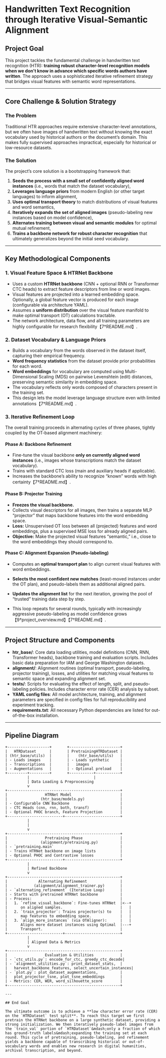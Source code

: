 # Handwritten Text Recognition through Iterative Visual-Semantic Alignment

## Project Goal

This project tackles the fundamental challenge in handwritten text recognition (HTR): **training robust character-level recognition models when we don't know in advance which specific words authors have written**. The approach uses a sophisticated iterative refinement strategy that bridges visual features with semantic word representations.

---

## Core Challenge & Solution Strategy

### The Problem

Traditional HTR approaches require extensive character-level annotations, but we often have images of handwritten text without knowing the exact vocabulary used by historical authors or the document’s domain. This makes fully supervised approaches impractical, especially for historical or low-resource datasets.

### The Solution

The project’s core solution is a bootstrapping framework that:

1. **Seeds the process with a small set of confidently aligned word instances** (i.e., words that match the dataset vocabulary),
2. **Leverages language priors** from modern English (or other target languages) to inform alignment,
3. **Uses optimal transport theory** to match distributions of visual features and word semantics,
4. **Iteratively expands the set of aligned images** (pseudo-labeling new instances based on model confidence),
5. **Alternates training between visual and semantic modules** for optimal mutual refinement,
6. **Trains a backbone network for robust character recognition** that ultimately generalizes beyond the initial seed vocabulary.

---

## Key Methodological Components

### 1. Visual Feature Space & HTRNet Backbone

- Uses a custom **HTRNet backbone** (CNN + optional RNN or Transformer CTC heads) to extract feature descriptors from line or word images.
- Visual features are projected into a learned embedding space. Optionally, a global feature vector is produced for each image (configurable via architecture YAML).
- Assumes a **uniform distribution** over the visual feature manifold to make optimal transport (OT) calculations tractable.
- The network architecture, data flow, and all training parameters are highly configurable for research flexibility【7†README.md】.

### 2. Dataset Vocabulary & Language Priors

- Builds a vocabulary from the words observed in the dataset itself, capturing their empirical frequency.
- **Word frequency statistics** from the dataset provide prior probabilities for each word.
- **Word embeddings** for vocabulary are computed using Multi-Dimensional Scaling (MDS) on pairwise Levenshtein (edit) distances, preserving semantic similarity in embedding space.
- The vocabulary reflects only words composed of characters present in the training set.
- This design lets the model leverage language structure even with limited annotations【7†README.md】.

### 3. Iterative Refinement Loop

The overall training proceeds in alternating cycles of three phases, tightly coupled by the OT-based alignment machinery:

#### Phase A: Backbone Refinement

- Fine-tune the visual backbone **only on currently aligned word instances** (i.e., images whose transcriptions match the dataset vocabulary).
- Trains with standard CTC loss (main and auxiliary heads if applicable).
- Increases the backbone’s ability to recognize “known” words with high certainty【7†README.md】.

#### Phase B: Projector Training

- **Freezes the visual backbone.**
- Collects visual descriptors for all images, then trains a separate MLP “projector” that maps backbone features into the word embedding space.
- **Loss:** Unsupervised OT loss between all (projected) features and word embeddings, plus a supervised MSE loss for already aligned pairs.
- **Objective:** Make the projected visual features “semantic,” i.e., close to the word embeddings they should correspond to.

#### Phase C: Alignment Expansion (Pseudo-labeling)

- Computes an **optimal transport plan** to align current visual features with word embeddings.

- **Selects the most confident new matches** (least-moved instances under the OT plan), and pseudo-labels them as additional aligned pairs.

- **Updates the alignment list** for the next iteration, growing the pool of “trusted” training data step by step.

- This loop repeats for several rounds, typically with increasingly aggressive pseudo-labeling as model confidence grows【9†project\_overview\.md】【7†README.md】.

---

## Project Structure and Components

- **htr_base/**: Core data loading utilities, model definitions (CNN, RNN, Transformer heads), backbone training and evaluation scripts. Includes basic data preparation for IAM and George Washington datasets.
- **alignment/**: Alignment routines (optimal transport, pseudo-labeling, projector training), losses, and utilities for matching visual features to semantic space and expanding alignment set.
- **tests/**: Scripts for evaluating the effect of length, split, and pseudo-labeling policies. Includes character error rate (CER) analysis by subset.
- **YAML config files**: All model architecture, training, and alignment parameters are specified in config files for full reproducibility and experiment tracking.
- **requirements.txt**: All necessary Python dependencies are listed for out-of-the-box installation.

---

## Pipeline Diagram

```
+-------------------+       +-----------------------+
|   HTRDataset      |       | PretrainingHTRDataset |
| (htr_base/utils)  |       |    (htr_base/utils)   |
| - Loads images    |       | - Loads synthetic     |
| - Transcriptions  |       |   images              |
| - Augmentations   |       | - Optional preload    |
+---------+---------+       +-----------+-----------+
          |                             |
          | Data Loading & Preprocessing
          v
+---------------------------------------------------+
|                 HTRNet Model                      |
|               (htr_base/models.py)                |
| - Configurable CNN Backbone                       |
| - CTC Heads (cnn, rnn, both, transf)              |
| - Optional PHOC branch, Feature Projection        |
+-------------------------+-------------------------+
          |
          |
          v
+---------------------------------------------------+
|                 Pretraining Phase                 |
|               (alignment/pretraining.py)          |
| - `pretraining.main`                              |
| - Trains HTRNet backbone on image lists           |
| - Optional PHOC and Contrastive losses            |
+-------------------------+-------------------------+
          |
          | Refined Backbone
          v
+---------------------------------------------------+
|              Alternating Refinement               |
|            (alignment/alignment_trainer.py)       |
| - `alternating_refinement` (Iterative Loop)       |
| - Starts with pretrained HTRNet backbone          |
| - Process:                                        |
|   1. `refine_visual_backbone`: Fine-tunes HTRNet  |<--+
|      on aligned samples.                          |   |
|   2. `train_projector`: Trains projector(s) to    |   |
|      map features to embedding space.             |   |
|   3. `align_more_instances` (via OTAligner):      |   |
|      Aligns more dataset instances using Optimal  |---+
|      Transport.                                   |
+-------------------------+-------------------------+
          |
          | Aligned Data & Metrics
          v
+---------------------------------------------------+
|                 Evaluation & Utilities            |
| - `ctc_utils.py`: encode_for_ctc, greedy_ctc_decode|
| - `alignment_utilities.py`: print_dataset_stats,  |
|   harvest_backbone_features, select_uncertain_instances|
| - `plot.py`: plot_dataset_augmentations,          |
|   plot_projector_tsne, plot_tsne_embeddings       |
| - Metrics: CER, WER, word_silhouette_score        |
+---------------------------------------------------+

---

## End Goal

The ultimate outcome is to achieve a **low character error rate (CER) on the `HTRDataset` test split**. To reach this target we first pretrain the HTRNet backbone on a large synthetic dataset, providing a strong initialization. We then iteratively pseudo-label images from the `train_val` portion of `HTRDataset`&mdash;only a fraction of which has ground-truth labels&mdash;expanding the training set at each round. This cycle of pretraining, pseudo-labeling, and refinement yields a backbone capable of transcribing historical or out-of-vocabulary words and enables new research in digital humanities, archival transcription, and beyond.
